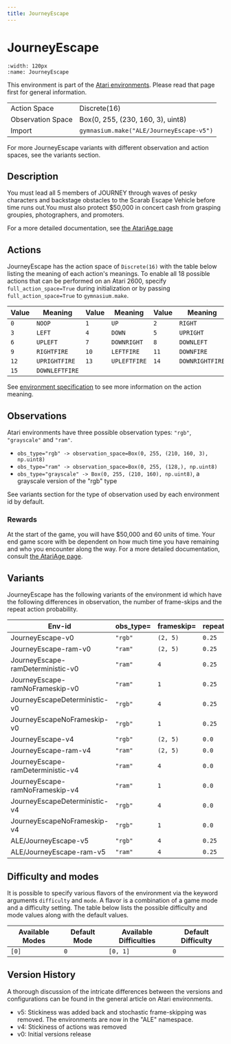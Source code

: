```yaml
---
title: JourneyEscape
---
```


# JourneyEscape

```{figure} ../_static/videos/environments/journey_escape.gif
:width: 120px
:name: JourneyEscape
```

This environment is part of the <a href='..'>Atari environments</a>. Please read that page first for general information.

|   |   |
|---|---|
| Action Space | Discrete(16) |
| Observation Space | Box(0, 255, (230, 160, 3), uint8) |
| Import | `gymnasium.make("ALE/JourneyEscape-v5")` |

For more JourneyEscape variants with different observation and action spaces, see the variants section.

## Description

You must lead all 5 members of JOURNEY through waves of pesky characters and backstage obstacles to the Scarab Escape Vehicle before time runs out.You must also protect $50,000 in concert cash from grasping groupies, photographers, and promoters.

For a more detailed documentation, see [the AtariAge page](https://atariage.com/manual_html_page.php?SoftwareLabelID=252)

## Actions

JourneyEscape has the action space of `Discrete(16)` with the table below listing the meaning of each action's meanings.
To enable all 18 possible actions that can be performed on an Atari 2600, specify `full_action_space=True` during
initialization or by passing `full_action_space=True` to `gymnasium.make`.

| Value   | Meaning        | Value   | Meaning      | Value   | Meaning         |
|---------|----------------|---------|--------------|---------|-----------------|
| `0`     | `NOOP`         | `1`     | `UP`         | `2`     | `RIGHT`         |
| `3`     | `LEFT`         | `4`     | `DOWN`       | `5`     | `UPRIGHT`       |
| `6`     | `UPLEFT`       | `7`     | `DOWNRIGHT`  | `8`     | `DOWNLEFT`      |
| `9`     | `RIGHTFIRE`    | `10`    | `LEFTFIRE`   | `11`    | `DOWNFIRE`      |
| `12`    | `UPRIGHTFIRE`  | `13`    | `UPLEFTFIRE` | `14`    | `DOWNRIGHTFIRE` |
| `15`    | `DOWNLEFTFIRE` |         |              |         |                 |

See [environment specification](../env-spec) to see more information on the action meaning.

## Observations

Atari environments have three possible observation types: `"rgb"`, `"grayscale"` and `"ram"`.

- `obs_type="rgb" -> observation_space=Box(0, 255, (210, 160, 3), np.uint8)`
- `obs_type="ram" -> observation_space=Box(0, 255, (128,), np.uint8)`
- `obs_type="grayscale" -> Box(0, 255, (210, 160), np.uint8)`, a grayscale version of the "rgb" type

See variants section for the type of observation used by each environment id by default.

### Rewards

At the start of the game, you will have $50,000 and 60 units of time.
Your end game score with be dependent on how much time you have remaining and who you encounter along the way.
For a more detailed documentation, consult [the AtariAge page](https://atariage.com/manual_html_page.php?SoftwareLabelID=252).

## Variants

JourneyEscape has the following variants of the environment id which have the following differences in observation,
the number of frame-skips and the repeat action probability.

| Env-id                            | obs_type=   | frameskip=   | repeat_action_probability=   |
|-----------------------------------|-------------|--------------|------------------------------|
| JourneyEscape-v0                  | `"rgb"`     | `(2, 5)`     | `0.25`                       |
| JourneyEscape-ram-v0              | `"ram"`     | `(2, 5)`     | `0.25`                       |
| JourneyEscape-ramDeterministic-v0 | `"ram"`     | `4`          | `0.25`                       |
| JourneyEscape-ramNoFrameskip-v0   | `"ram"`     | `1`          | `0.25`                       |
| JourneyEscapeDeterministic-v0     | `"rgb"`     | `4`          | `0.25`                       |
| JourneyEscapeNoFrameskip-v0       | `"rgb"`     | `1`          | `0.25`                       |
| JourneyEscape-v4                  | `"rgb"`     | `(2, 5)`     | `0.0`                        |
| JourneyEscape-ram-v4              | `"ram"`     | `(2, 5)`     | `0.0`                        |
| JourneyEscape-ramDeterministic-v4 | `"ram"`     | `4`          | `0.0`                        |
| JourneyEscape-ramNoFrameskip-v4   | `"ram"`     | `1`          | `0.0`                        |
| JourneyEscapeDeterministic-v4     | `"rgb"`     | `4`          | `0.0`                        |
| JourneyEscapeNoFrameskip-v4       | `"rgb"`     | `1`          | `0.0`                        |
| ALE/JourneyEscape-v5              | `"rgb"`     | `4`          | `0.25`                       |
| ALE/JourneyEscape-ram-v5          | `"ram"`     | `4`          | `0.25`                       |

## Difficulty and modes

It is possible to specify various flavors of the environment via the keyword arguments `difficulty` and `mode`.
A flavor is a combination of a game mode and a difficulty setting. The table below lists the possible difficulty and mode values
along with the default values.

| Available Modes   | Default Mode   | Available Difficulties   | Default Difficulty   |
|-------------------|----------------|--------------------------|----------------------|
| `[0]`             | `0`            | `[0, 1]`                 | `0`                  |

## Version History

A thorough discussion of the intricate differences between the versions and configurations can be found in the general article on Atari environments.

* v5: Stickiness was added back and stochastic frame-skipping was removed. The environments are now in the "ALE" namespace.
* v4: Stickiness of actions was removed
* v0: Initial versions release
